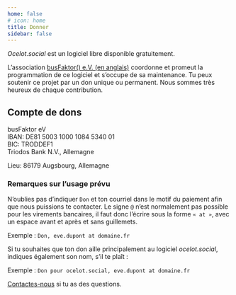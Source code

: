 ```yaml
---
home: false
# icon: home
title: Donner
sidebar: false
---
```


*Ocelot.social* est un logiciel libre disponible gratuitement.

L’association [busFaktor() e.V. (en anglais)](https://busfaktor.org/en/) coordonne et promeut la programmation de ce logiciel et s’occupe de sa maintenance.
Tu peux soutenir ce projet par un don unique ou permanent.
Nous sommes très heureux de chaque contribution.

## Compte de dons

busFaktor eV  
IBAN: DE81 5003 1000 1084 5340 01  
BIC: TRODDEF1  
Triodos Bank N.V., Allemagne

Lieu: 86179 Augsbourg, Allemagne

### Remarques sur l’usage prévu

N’oublies pas d’indiquer `Don` et ton courriel dans le motif du paiement afin que nous puissions te contacter. Le signe `@` n’est normalement pas possible pour les virements bancaires, il faut donc l’écrire sous la forme `« at »`, avec un espace avant et après et sans guillemets.

Exemple : `Don, eve.dupont at domaine.fr`

Si tu souhaites que ton don aille principalement au logiciel *ocelot.social*, indiques également son nom, s’il te plaît :

Exemple : `Don pour ocelot.social, eve.dupont at domaine.fr`

[Contactes-nous](/fr/contact/) si tu as des questions.

